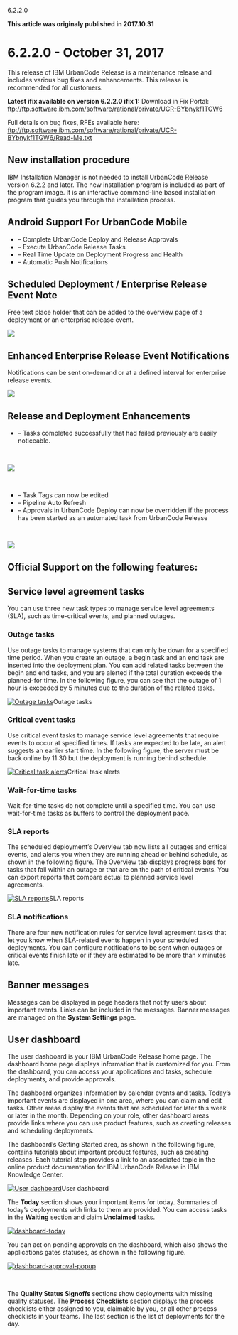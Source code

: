 





6.2.2.0

**This article was originaly published in 2017.10.31**


6.2.2.0 - October 31, 2017
==========================




This release of IBM UrbanCode Release is a maintenance release and includes various bug fixes and enhancements. This release is recommended for all customers.

**Latest ifix available on version 6.2.2.0 ifix 1:**
Download in Fix Portal: <ftp://ftp.software.ibm.com/software/rational/private/UCR-BYbnykf1TGW6>

Full details on bug fixes, RFEs available here: <ftp://ftp.software.ibm.com/software/rational/private/UCR-BYbnykf1TGW6/Read-Me.txt>


New installation procedure
--------------------------


IBM Installation Manager is not needed to install UrbanCode Release version 6.2.2 and later. The new installation program is included as part of the program image. It is an interactive command-line based installation program that guides you through the installation process.


Android Support For UrbanCode Mobile
------------------------------------


* – Complete UrbanCode Deploy and Release Approvals
* – Execute UrbanCode Release Tasks
* – Real Time Update on Deployment Progress and Health
* – Automatic Push Notifications




Scheduled Deployment / Enterprise Release Event Note
----------------------------------------------------


Free text place holder that can be added to the overview page of a deployment or an enterprise release event.


[![](deploymentnote.jpg)](deploymentnote.jpg)


Enhanced Enterprise Release Event Notifications
-----------------------------------------------


Notifications can be sent on-demand or at a defined interval for enterprise release events.


[![](deploymentnotification.jpg)](deploymentnotification.jpg)


Release and Deployment Enhancements
-----------------------------------


* – Tasks completed successfully that had failed previously are easily noticeable.


 


[![](successwithfailure.png)](successwithfailure.png)


 


* – Task Tags can now be edited
* – Pipeline Auto Refresh
* – Approvals in UrbanCode Deploy can now be overridden if the process has been started as an automated task from UrbanCode Release


 


[![](automaticapproval.png)](automaticapproval.png)


Official Support on the following features:
-------------------------------------------


Service level agreement tasks
-----------------------------


You can use three new task types to manage service level agreements (SLA), such as time-critical events, and planned outages.


### Outage tasks


Use outage tasks to manage systems that can only be down for a specified time period. When you create an outage, a begin task and an end task are inserted into the deployment plan. You can add related tasks between the begin and end tasks, and you are alerted if the total duration exceeds the planned-for time. In the following figure, you can see that the outage of 1 hour is exceeded by 5 minutes due to the duration of the related tasks.


[![Outage tasks](outage-tasks.png)](outage-tasks.png)Outage tasks


### Critical event tasks


Use critical event tasks to manage service level agreements that require events to occur at specified times. If tasks are expected to be late, an alert suggests an earlier start time. In the following figure, the server must be back online by 11:30 but the deployment is running behind schedule.


[![Critical task alerts](critical-task.png)](critical-task.png)Critical task alerts


### Wait-for-time tasks


Wait-for-time tasks do not complete until a specified time. You can use wait-for-time tasks as buffers to control the deployment pace.


### SLA reports


The scheduled deployment’s Overview tab now lists all outages and critical events, and alerts you when they are running ahead or behind schedule, as shown in the following figure. The Overview tab displays progress bars for tasks that fall within an outage or that are on the path of critical events. You can export reports that compare actual to planned service level agreements.


[![SLA reports](sla-reports.png)](sla-reports.png)SLA reports


### SLA notifications


There are four new notification rules for service level agreement tasks that let you know when SLA-related events happen in your scheduled deployments. You can configure notifications to be sent when outages or critical events finish late or if they are estimated to be more than *x* minutes late.


Banner messages
---------------


Messages can be displayed in page headers that notify users about important events. Links can be included in the messages. Banner messages are managed on the **System Settings** page.


User dashboard
--------------


The user dashboard is your IBM UrbanCode Release home page. The dashboard home page displays information that is customized for you. From the dashboard, you can access your applications and tasks, schedule deployments, and provide approvals.


The dashboard organizes information by calendar events and tasks. Today’s important events are displayed in one area, where you can claim and edit tasks. Other areas display the events that are scheduled for later this week or later in the month. Depending on your role, other dashboard areas provide links where you can use product features, such as creating releases and scheduling deployments.


The dashboard’s Getting Started area, as shown in the following figure, contains tutorials about important product features, such as creating releases. Each tutorial step provides a link to an associated topic in the online product documentation for IBM UrbanCode Release in IBM Knowledge Center.


[![User dashboard](dashboard-getting-started.jpg)](dashboard-getting-started.jpg)User dashboard


The **Today** section shows your important items for today. Summaries of today’s deployments with links to them are provided. You can access tasks in the **Waiting** section and claim **Unclaimed** tasks.  

[![dashboard-today](dashboard-today.jpg)](dashboard-today.jpg)  

You can act on pending approvals on the dashboard, which also shows the applications gates statuses, as shown in the following figure.


[![dashboard-approval-popup](dashboard-approval-popup.png)](dashboard-approval-popup.png)


 


The **Quality Status Signoffs** sections show deployments with missing quality statuses. The **Process Checklists** section displays the process checklists either assigned to you, claimable by you, or all other process checklists in your teams. The last section is the list of deployments for the day.






